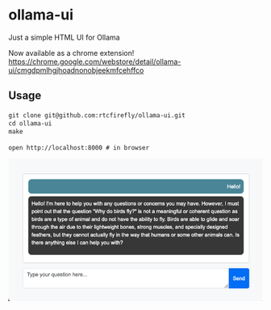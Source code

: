 # ollama-ui

Just a simple HTML UI for Ollama

Now available as a chrome extension!
https://chrome.google.com/webstore/detail/ollama-ui/cmgdpmlhgjhoadnonobjeekmfcehffco

## Usage

```
git clone git@github.com:rtcfirefly/ollama-ui.git
cd ollama-ui
make

open http://localhost:8000 # in browser
```

![screenshot](/screenshot.png?raw=true)

